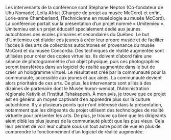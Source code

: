 Les intervenants de la conférence sont Stéphane Nepton (Co-fondateur de Uhu Nomade), Leïla Afriat (Chargée de projet au musée McCord) et enfin, Lorie-anne Chamberland, (Technicienne en muséologie au musée McCord). La conférence portait sur la présentation d’un projet nommé « Umitemieu ». Umitemieu est un projet éducatif spécialement dédié aux jeunes autochtones des écoles primaires et secondaires du Québec.  Le but d’Umitemieu est d’aider ces jeunes à créer leur propre musée et de faciliter l’accès à des arts de collections autochtones en provenance du musée McCord et du musée Concordia. Des techniques de réalité augmentée sont utilisées pour créer des copies virtuelles.  Ils doivent d’abord faire une séance de photogrammétrie d’un objet physique, puis ces photographies seront transférées dans un logiciel de réalité augmentée dans le but de créer un hologramme virtuel. Le résultat est créé par la communauté pour la communauté, accessible aux jeunes et aux aînés. La communauté devient alors prioritaire de ces arts. De plus, les intervenants sont alliés à des dizaines de partenaire dont le Musée huron-wendat, l’Administration régionale Kativik et l’Institut Tshakapesh.  À mon avis, je trouve que ce projet est en général un moyen captivant d’en apprendre plus sur la culture autochtone. Il y a plusieurs points qui m’ont intéressé dans la présentation, notamment que les dirigeants du projet utilisent des technologies de réalité virtuelle pour présenter les arts. De plus, je trouve ça bien que les dirigeants aient ciblé les plus jeunes de la communauté plutôt que les plus vieux. Cela leur permet de voir leur culture sous un tout autre point de vue en plus de comprendre le fonctionnement d’un logiciel de réalité augmentée.
